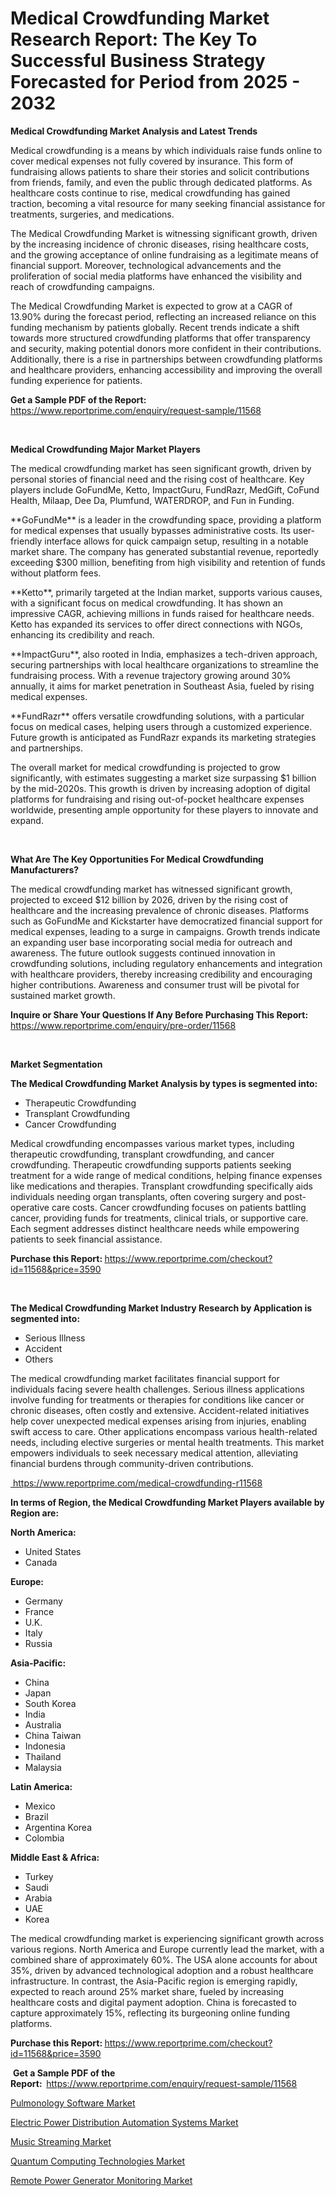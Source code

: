 <p><h1>Medical Crowdfunding Market Research Report: The Key To Successful Business Strategy Forecasted for Period from 2025 - 2032</h1></p><p><strong>Medical Crowdfunding Market Analysis and Latest Trends</strong></p>
<p><p>Medical crowdfunding is a means by which individuals raise funds online to cover medical expenses not fully covered by insurance. This form of fundraising allows patients to share their stories and solicit contributions from friends, family, and even the public through dedicated platforms. As healthcare costs continue to rise, medical crowdfunding has gained traction, becoming a vital resource for many seeking financial assistance for treatments, surgeries, and medications.</p><p>The Medical Crowdfunding Market is witnessing significant growth, driven by the increasing incidence of chronic diseases, rising healthcare costs, and the growing acceptance of online fundraising as a legitimate means of financial support. Moreover, technological advancements and the proliferation of social media platforms have enhanced the visibility and reach of crowdfunding campaigns.</p><p>The Medical Crowdfunding Market is expected to grow at a CAGR of 13.90% during the forecast period, reflecting an increased reliance on this funding mechanism by patients globally. Recent trends indicate a shift towards more structured crowdfunding platforms that offer transparency and security, making potential donors more confident in their contributions. Additionally, there is a rise in partnerships between crowdfunding platforms and healthcare providers, enhancing accessibility and improving the overall funding experience for patients.</p></p>
<p><strong>Get a Sample PDF of the Report:&nbsp;</strong> <a href="https://www.reportprime.com/enquiry/request-sample/11568?utm_campaign=123&utm_medium=2&utm_source=Github&utm_content=ia&utm_term=21032025&utm_id=medical-crowdfunding">https://www.reportprime.com/enquiry/request-sample/11568</a></p>
<p>&nbsp;</p>
<p><strong>Medical Crowdfunding Major Market Players</strong></p>
<p><p>The medical crowdfunding market has seen significant growth, driven by personal stories of financial need and the rising cost of healthcare. Key players include GoFundMe, Ketto, ImpactGuru, FundRazr, MedGift, CoFund Health, Milaap, Dee Da, Plumfund, WATERDROP, and Fun in Funding.</p><p>**GoFundMe** is a leader in the crowdfunding space, providing a platform for medical expenses that usually bypasses administrative costs. Its user-friendly interface allows for quick campaign setup, resulting in a notable market share. The company has generated substantial revenue, reportedly exceeding $300 million, benefiting from high visibility and retention of funds without platform fees.</p><p>**Ketto**, primarily targeted at the Indian market, supports various causes, with a significant focus on medical crowdfunding. It has shown an impressive CAGR, achieving millions in funds raised for healthcare needs. Ketto has expanded its services to offer direct connections with NGOs, enhancing its credibility and reach.</p><p>**ImpactGuru**, also rooted in India, emphasizes a tech-driven approach, securing partnerships with local healthcare organizations to streamline the fundraising process. With a revenue trajectory growing around 30% annually, it aims for market penetration in Southeast Asia, fueled by rising medical expenses.</p><p>**FundRazr** offers versatile crowdfunding solutions, with a particular focus on medical cases, helping users through a customized experience. Future growth is anticipated as FundRazr expands its marketing strategies and partnerships.</p><p>The overall market for medical crowdfunding is projected to grow significantly, with estimates suggesting a market size surpassing $1 billion by the mid-2020s. This growth is driven by increasing adoption of digital platforms for fundraising and rising out-of-pocket healthcare expenses worldwide, presenting ample opportunity for these players to innovate and expand.</p></p>
<p>&nbsp;</p>
<p><strong>What Are The Key Opportunities For Medical Crowdfunding Manufacturers?</strong></p>
<p><p>The medical crowdfunding market has witnessed significant growth, projected to exceed $12 billion by 2026, driven by the rising cost of healthcare and the increasing prevalence of chronic diseases. Platforms such as GoFundMe and Kickstarter have democratized financial support for medical expenses, leading to a surge in campaigns. Growth trends indicate an expanding user base incorporating social media for outreach and awareness. The future outlook suggests continued innovation in crowdfunding solutions, including regulatory enhancements and integration with healthcare providers, thereby increasing credibility and encouraging higher contributions. Awareness and consumer trust will be pivotal for sustained market growth.</p></p>
<p><strong>Inquire or Share Your Questions If Any Before Purchasing This Report:</strong> <a href="https://www.reportprime.com/enquiry/pre-order/11568?utm_campaign=123&utm_medium=2&utm_source=Github&utm_content=ia&utm_term=21032025&utm_id=medical-crowdfunding">https://www.reportprime.com/enquiry/pre-order/11568</a></p>
<p>&nbsp;</p>
<p><strong>Market Segmentation</strong></p>
<p><strong>The Medical Crowdfunding Market Analysis by types is segmented into:</strong></p>
<p><ul><li>Therapeutic Crowdfunding</li><li>Transplant Crowdfunding</li><li>Cancer Crowdfunding</li></ul></p>
<p><p>Medical crowdfunding encompasses various market types, including therapeutic crowdfunding, transplant crowdfunding, and cancer crowdfunding. Therapeutic crowdfunding supports patients seeking treatment for a wide range of medical conditions, helping finance expenses like medications and therapies. Transplant crowdfunding specifically aids individuals needing organ transplants, often covering surgery and post-operative care costs. Cancer crowdfunding focuses on patients battling cancer, providing funds for treatments, clinical trials, or supportive care. Each segment addresses distinct healthcare needs while empowering patients to seek financial assistance.</p></p>
<p><strong>Purchase this Report:&nbsp;</strong><a href="https://www.reportprime.com/checkout?id=11568&price=3590&utm_campaign=123&utm_medium=2&utm_source=Github&utm_content=ia&utm_term=21032025&utm_id=medical-crowdfunding">https://www.reportprime.com/checkout?id=11568&price=3590</a></p>
<p>&nbsp;</p>
<p><strong>The Medical Crowdfunding Market Industry Research by Application is segmented into:</strong></p>
<p><ul><li>Serious Illness</li><li>Accident</li><li>Others</li></ul></p>
<p><p>The medical crowdfunding market facilitates financial support for individuals facing severe health challenges. Serious illness applications involve funding for treatments or therapies for conditions like cancer or chronic diseases, often costly and extensive. Accident-related initiatives help cover unexpected medical expenses arising from injuries, enabling swift access to care. Other applications encompass various health-related needs, including elective surgeries or mental health treatments. This market empowers individuals to seek necessary medical attention, alleviating financial burdens through community-driven contributions.</p></p>
<p><a href="https://www.reportprime.com/medical-crowdfunding-r11568?utm_campaign=123&utm_medium=2&utm_source=Github&utm_content=ia&utm_term=21032025&utm_id=medical-crowdfunding">&nbsp;https://www.reportprime.com/medical-crowdfunding-r11568</a></p>
<p><strong>In terms of Region, the Medical Crowdfunding Market Players available by Region are:</strong></p>
<p>
    <p> <strong> North America: </strong>
        <ul>
            <li>United States</li>
            <li>Canada</li>
        </ul>
        </p> 
    <p> <strong> Europe: </strong>
        <ul>
            <li>Germany</li>
            <li>France</li>
            <li>U.K.</li>
            <li>Italy</li>
            <li>Russia</li>
        </ul>
        </p> 
    <p> <strong> Asia-Pacific: </strong>
        <ul>
            <li>China</li>
            <li>Japan</li>
            <li>South Korea</li>
            <li>India</li>
            <li>Australia</li>
            <li>China Taiwan</li>
            <li>Indonesia</li>
            <li>Thailand</li>
            <li>Malaysia</li>
        </ul>
        </p> 
    <p> <strong> Latin America: </strong>
        <ul>
            <li>Mexico</li>
            <li>Brazil</li>
            <li>Argentina Korea</li>
            <li>Colombia</li>
        </ul>
        </p> 
    <p> <strong> Middle East & Africa: </strong>
        <ul>
            <li>Turkey</li>
            <li>Saudi</li>
            <li>Arabia</li>
            <li>UAE</li>
            <li>Korea</li>
        </ul>
    </p>
    </p>
<p><p>The medical crowdfunding market is experiencing significant growth across various regions. North America and Europe currently lead the market, with a combined share of approximately 60%. The USA alone accounts for about 35%, driven by advanced technological adoption and a robust healthcare infrastructure. In contrast, the Asia-Pacific region is emerging rapidly, expected to reach around 25% market share, fueled by increasing healthcare costs and digital payment adoption. China is forecasted to capture approximately 15%, reflecting its burgeoning online funding platforms.</p></p>
<p><strong>Purchase this Report: </strong><a href="https://www.reportprime.com/checkout?id=11568&price=3590&utm_campaign=123&utm_medium=2&utm_source=Github&utm_content=ia&utm_term=21032025&utm_id=medical-crowdfunding">https://www.reportprime.com/checkout?id=11568&price=3590</a></p>
<p>&nbsp;<strong>Get a Sample PDF of the Report:&nbsp;&nbsp;</strong><a href="https://www.reportprime.com/enquiry/request-sample/11568?utm_campaign=123&utm_medium=2&utm_source=Github&utm_content=ia&utm_term=21032025&utm_id=medical-crowdfunding">https://www.reportprime.com/enquiry/request-sample/11568</a></p>
<p><strong></strong></p>
<p><p><a href="https://github.com/ienamoun/Market-Research-Report-List-1/blob/main/pulmonology-software-market.md?utm_campaign=123&utm_medium=2&utm_source=Github&utm_content=ia&utm_term=21032025&utm_id=medical-crowdfunding">Pulmonology Software Market</a></p><p><a href="https://github.com/kabotcaddoub/Market-Research-Report-List-1/blob/main/electric-power-distribution-automation-systems-market.md?utm_campaign=123&utm_medium=2&utm_source=Github&utm_content=ia&utm_term=21032025&utm_id=medical-crowdfunding">Electric Power Distribution Automation Systems Market</a></p><p><a href="https://github.com/elhibacajka/Market-Research-Report-List-1/blob/main/music-streaming-market.md?utm_campaign=123&utm_medium=2&utm_source=Github&utm_content=ia&utm_term=21032025&utm_id=medical-crowdfunding">Music Streaming Market</a></p><p><a href="https://github.com/drevertevell/Market-Research-Report-List-1/blob/main/quantum-computing-technologies-market.md?utm_campaign=123&utm_medium=2&utm_source=Github&utm_content=ia&utm_term=21032025&utm_id=medical-crowdfunding">Quantum Computing Technologies Market</a></p><p><a href="https://github.com/duskodazzi34/Market-Research-Report-List-1/blob/main/remote-power-generator-monitoring-market.md?utm_campaign=123&utm_medium=2&utm_source=Github&utm_content=ia&utm_term=21032025&utm_id=medical-crowdfunding">Remote Power Generator Monitoring Market</a></p></p>